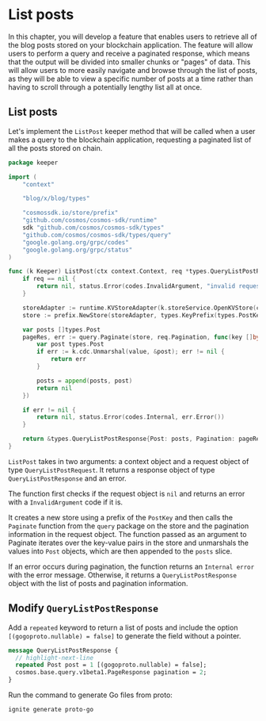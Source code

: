 # List posts

In this chapter, you will develop a feature that enables users to retrieve all
of the blog posts stored on your blockchain application. The feature will allow
users to perform a query and receive a paginated response, which means that the
output will be divided into smaller chunks or "pages" of data. This will allow
users to more easily navigate and browse through the list of posts, as they will
be able to view a specific number of posts at a time rather than having to
scroll through a potentially lengthy list all at once.

## List posts

Let's implement the `ListPost` keeper method that will be called when a user
makes a query to the blockchain application, requesting a paginated list of all
the posts stored on chain.

```go title="x/blog/keeper/query_list_post.go"
package keeper

import (
	"context"

	"blog/x/blog/types"

	"cosmossdk.io/store/prefix"
	"github.com/cosmos/cosmos-sdk/runtime"
	sdk "github.com/cosmos/cosmos-sdk/types"
	"github.com/cosmos/cosmos-sdk/types/query"
	"google.golang.org/grpc/codes"
	"google.golang.org/grpc/status"
)

func (k Keeper) ListPost(ctx context.Context, req *types.QueryListPostRequest) (*types.QueryListPostResponse, error) {
	if req == nil {
		return nil, status.Error(codes.InvalidArgument, "invalid request")
	}

	storeAdapter := runtime.KVStoreAdapter(k.storeService.OpenKVStore(ctx))
	store := prefix.NewStore(storeAdapter, types.KeyPrefix(types.PostKey))

	var posts []types.Post
	pageRes, err := query.Paginate(store, req.Pagination, func(key []byte, value []byte) error {
		var post types.Post
		if err := k.cdc.Unmarshal(value, &post); err != nil {
			return err
		}

		posts = append(posts, post)
		return nil
	})

	if err != nil {
		return nil, status.Error(codes.Internal, err.Error())
	}

	return &types.QueryListPostResponse{Post: posts, Pagination: pageRes}, nil
}
```

`ListPost` takes in two arguments: a context object and a request object of type
`QueryListPostRequest`. It returns a response object of type
`QueryListPostResponse` and an error.

The function first checks if the request object is `nil` and returns an error
with a `InvalidArgument` code if it is.

It creates a new store using a prefix of the `PostKey` and then calls the
`Paginate` function from the `query` package on the store and the pagination
information in the request object. The function passed as an argument to
Paginate iterates over the key-value pairs in the store and unmarshals the
values into `Post` objects, which are then appended to the `posts` slice.

If an error occurs during pagination, the function returns an `Internal error`
with the error message. Otherwise, it returns a `QueryListPostResponse` object
with the list of posts and pagination information.

## Modify `QueryListPostResponse`

Add a `repeated` keyword to return a list of posts and include the option
`[(gogoproto.nullable) = false]` to generate the field without a pointer.

```proto title="proto/blog/blog/query.proto"
message QueryListPostResponse {
  // highlight-next-line
  repeated Post post = 1 [(gogoproto.nullable) = false];
  cosmos.base.query.v1beta1.PageResponse pagination = 2;
}
```

Run the command to generate Go files from proto:

```
ignite generate proto-go
```

